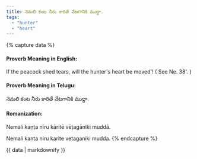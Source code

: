 ```yaml
---
title: నెమలి కంట నీరు కారితే వేటగానికి ముద్దా.
tags:
  - "hunter"
  - "heart"
---
```


{% capture data %}
#### Proverb Meaning in English:
If the peacock shed tears, will the hunter's heart be moved'!
( See Ne. 38'. )

#### Proverb Meaning in Telugu:
నెమలి కంట నీరు కారితే వేటగానికి ముద్దా.

#### Romanization:
Nemali kaṇṭa nīru kāritē vēṭagāniki muddā.

Nemali kanta niru karite vetaganiki mudda.
{% endcapture %}

{{ data | markdownify }}

